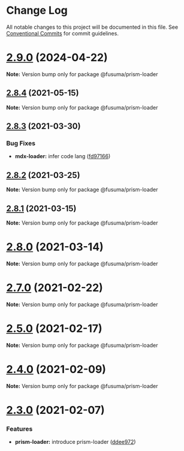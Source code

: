 # Change Log

All notable changes to this project will be documented in this file.
See [Conventional Commits](https://conventionalcommits.org) for commit guidelines.

# [2.9.0](https://github.com/swcho/fusuma/compare/v2.8.4...v2.9.0) (2024-04-22)

**Note:** Version bump only for package @fusuma/prism-loader





## [2.8.4](https://github.com/hiroppy/fusuma/compare/v2.8.3...v2.8.4) (2021-05-15)

**Note:** Version bump only for package @fusuma/prism-loader





## [2.8.3](https://github.com/hiroppy/fusuma/compare/v2.8.2...v2.8.3) (2021-03-30)


### Bug Fixes

* **mdx-loader:** infer code lang ([fd97166](https://github.com/hiroppy/fusuma/commit/fd97166261d545f9f941336e69f31853bd9d2ba7))





## [2.8.2](https://github.com/hiroppy/fusuma/compare/v2.8.1...v2.8.2) (2021-03-25)

**Note:** Version bump only for package @fusuma/prism-loader





## [2.8.1](https://github.com/hiroppy/fusuma/compare/v2.8.0...v2.8.1) (2021-03-15)

**Note:** Version bump only for package @fusuma/prism-loader





# [2.8.0](https://github.com/hiroppy/fusuma/compare/v2.7.0...v2.8.0) (2021-03-14)

**Note:** Version bump only for package @fusuma/prism-loader





# [2.7.0](https://github.com/hiroppy/fusuma/compare/v2.6.0...v2.7.0) (2021-02-22)

**Note:** Version bump only for package @fusuma/prism-loader





# [2.5.0](https://github.com/hiroppy/fusuma/compare/v2.4.0...v2.5.0) (2021-02-17)

**Note:** Version bump only for package @fusuma/prism-loader





# [2.4.0](https://github.com/hiroppy/fusuma/compare/v2.3.1...v2.4.0) (2021-02-09)

**Note:** Version bump only for package @fusuma/prism-loader





# [2.3.0](https://github.com/hiroppy/fusuma/compare/v2.2.0...v2.3.0) (2021-02-07)


### Features

* **prism-loader:** introduce prism-loader ([ddee972](https://github.com/hiroppy/fusuma/commit/ddee972a547081c7cae2d89e9a499a3aaa30595b))
